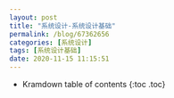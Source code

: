 ```yaml
---
layout: post
title: "系统设计-系统设计基础"
permalink: /blog/67362656
categories: [系统设计]
tags: [系统设计基础]
date: 2020-11-15 11:15:51
---
```


* Kramdown table of contents
{:toc .toc}
